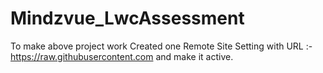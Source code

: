 # Mindzvue_LwcAssessment

To make above project work Created one Remote Site Setting with URL :- https://raw.githubusercontent.com and make it active.
